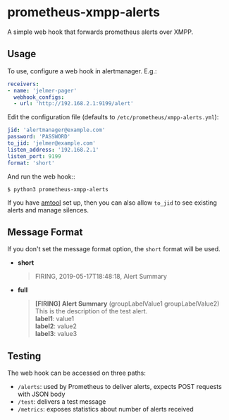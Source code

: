 prometheus-xmpp-alerts
======================

A simple web hook that forwards prometheus alerts over XMPP.

Usage
-----
To use, configure a web hook in alertmanager. E.g.:

```yaml
receivers:
- name: 'jelmer-pager'
  webhook_configs:
  - url: 'http://192.168.2.1:9199/alert'
```

Edit the configuration file (defaults to ``/etc/prometheus/xmpp-alerts.yml``):

```yaml
jid: 'alertmanager@example.com'
password: 'PASSWORD'
to_jid: 'jelmer@example.com'
listen_address: '192.168.2.1'
listen_port: 9199
format: 'short'
```

And run the web hook::

```shell
$ python3 prometheus-xmpp-alerts
```

If you have [amtool](https://github.com/prometheus/alertmanager#amtool) set up,
then you can also allow ``to_jid`` to see existing alerts and manage silences.

Message Format
--------------
If you don't set the message format option, the `short` format will be used.
* **short**
  > FIRING, 2019-05-17T18:48:18, Alert Summary
* **full**
  > **[FIRING] Alert Summary** (groupLabelValue1 groupLabelValue2)  
  > This is the description of the test alert.  
  > **label1**: value1  
  > **label2**: value2  
  > **label3**: value3


Testing
-------
The web hook can be accessed on three paths:
 * ``/alerts``: used by Prometheus to deliver alerts, expects POST requests
   with JSON body
 * ``/test``: delivers a test message
 * ``/metrics``: exposes statistics about number of alerts received
